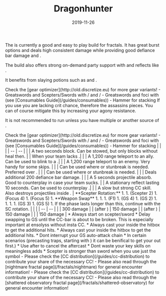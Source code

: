 ﻿---
title: 'Dragonhunter'
date: '2019-11-26'
rating: 'CM-Offmeta'
role: 'Damage'
profession: 'Guardian'
specialization: 'Dragonhunter'
benchmark:
  { large: { dps: 35340, by: 'Shetsa [SC]', youtube: 'ioA6ux3AC3Q' } }
skills: [30783, 30039, 9153, 9251]
boons: ['Retaliation', 'Aegis']
conditions: ['Vulnerability', 'Blind', 'Crippled']
code: '[&DQEQLyo6GzkmDyYPihItAUgBSAH+AP4AtRJxEgAAAAAAAAAAAAAAAAAAAAA=]'
---
<Tabs>

<Tab title="Build">

The <Specialization name="dragonhunter" text="Power Dragonhunter"/> is currently a good and easy to play build for fractals. It has great burst options and deals high consistent damage while providing good defiance bar damage and <Condition name="vulnerability"/>.

The build also offers strong on-demand party support with <Skill id="30039"/> and reflects like <Skill id="9251"/>.

It benefits from slaying potions such as <Item id="50082"/> and <Item name="Impact" type="Sigil"/>.

<Divider text="Equipment"/>
<Tabs>
<Tab title="150 AR">
Check the [gear optimizer](http://old.discretize.eu) for more gear variants!
<Grid>
<GridItem sm="4">
<Armor weight="Heavy" helmAffix="Berserker" helmRune="Scholar" shouldersAffix="Assassin" shouldersRune="Scholar" coatAffix="Assassin" coatRune="Scholar" glovesAffix="Assassin" glovesRune="Scholar" leggingsAffix="Berserker" leggingsRune="Scholar" bootsAffix="Assassin" bootsRune="Scholar"/>
</GridItem>

<GridItem sm="4">
<Weapons weapon1MainId="46762" weapon1MainSigil1Id="24615" weapon1MainSigil2Id="24868" weapon1MainType="Greatsword" weapon1MainAffix="Berserker" weapon1MainSigil1="Force" weapon1MainSigil2="Impact" weapon2MainId="46769" weapon2MainSigil1Id="24615" weapon2MainType="Scepter" weapon2MainAffix="Berserker" weapon2MainSigil1="Force" weapon2OffId="46761" weapon2OffSigilId="24868" weapon2OffType="Focus" weapon2OffAffix="Berserker" weapon2OffSigil="Impact"/>

<Card title="Alternative weapons">
- Greatswords and Scepters/Swords with <Item name="Night" type="Sigil" disableText/>/<Item name="impact" type="Sigil" disableText/> and <Item name="Serpent Slaying" type="Sigil" disableText/>/<Item name="Impact" type="Sigil" disableText/>
- Greatswords and foci with (see [Consumables Guide](/guides/consumables))
- Hammer for <Boon name="might"/> stacking
</Card>
</GridItem>

<GridItem sm="4">
<BackAndTrinkets backItemId="49390" backItemAffix="Berserker" accessory1Id="39233" accessory1Affix="Berserker" accessory2Id="39232" accessory2Affix="Berserker" amuletId="39273" amuletAffix="Berserker" ring1Id="75669" ring1Affix="Berserker" ring2Id="76024" ring2Affix="Berserker"/>

<Consumables foodId="41569" utilityId="77569" infusionId="37131"/>

<Card title="Notes">
If you use <Trait name="Perfectinscriptions"/> you are lacking crit chance, therefore the assassins pieces. You can of course mitigate this by increasing your agony resistance. 

It is not recommended to run <Trait name="Righthandstrength"/> unless you have multiple <Specialization name="guardian"/> or another source of <Boon name="Retaliation"/>.
</Card>
</GridItem>
</Grid>
</Tab>

<Tab title="203 AR">
Check the [gear optimizer](http://old.discretize.eu) for more gear variants!
<Grid>
<GridItem sm="4">
<Armor weight="Heavy" helmAffix="Berserker" helmRune="Scholar" shouldersAffix="Berserker" shouldersRune="Scholar" coatAffix="Berserker" coatRune="Scholar" glovesAffix="Berserker" glovesRune="Scholar" leggingsAffix="Berserker" leggingsRune="Scholar" bootsAffix="Berserker" bootsRune="Scholar"/>
</GridItem>

<GridItem sm="4">
<Weapons weapon1MainId="46762" weapon1MainSigil1Id="24615" weapon1MainSigil2Id="24868" weapon1MainType="Greatsword" weapon1MainAffix="Berserker" weapon1MainSigil1="Force" weapon1MainSigil2="Impact" weapon2MainId="46769" weapon2MainSigil1Id="24615" weapon2MainType="Scepter" weapon2MainAffix="Berserker" weapon2MainSigil1="Force" weapon2OffId="46761" weapon2OffSigilId="24868" weapon2OffType="Focus" weapon2OffAffix="Berserker" weapon2OffSigil="Impact"/>

<Card title="Alternative weapons">
- Greatswords and Scepters/Swords with <Item name="Night" type="Sigil" disableText/>/<Item name="impact" type="Sigil" disableText/> and <Item name="Serpent Slaying" type="Sigil" disableText/>/<Item name="Impact" type="Sigil" disableText/>
- Greatswords and foci with (see [Consumables Guide](/guides/consumables))
- Hammer for <Boon name="might"/> stacking
</Card>
</GridItem>

<GridItem sm="4">
<BackAndTrinkets backItemId="49390" backItemAffix="Berserker" accessory1Id="39233" accessory1Affix="Berserker" accessory2Id="39232" accessory2Affix="Berserker" amuletId="39273" amuletAffix="Berserker" ring1Id="75669" ring1Affix="Berserker" ring2Id="76024" ring2Affix="Berserker"/>

<Consumables foodId="41569" utilityId="77569" infusionId="37131"/>
</GridItem>
</Grid>
</Tab>
</Tabs>

<Divider text="Build"/>

<Grid>
<GridItem sm="7">
<Traits traits1Id="16" traits1="Radiance" traits1SelectedIds="574,565,579" traits2Id="42" traits2="Zeal" traits2SelectedIds="634,653,2017" traits3Id="27" traits3="Dragonhunter" traits3SelectedIds="1898,1835,1955"/>
</GridItem>

<GridItem sm="5">
<Skills healId="21664" utility1Id="30364" utility2Id="9168" utility3Id="9093" eliteId="30273"/>

<Card title="Situational">
| | |
| -- | -- |
| <Skill id="9102" size="big" disableText/> | A two seconds block. Can be stowed, but only blocks without heal then.
| <Skill id="29965" size="big" disableText/> | When your team lacks <Boon name="quickness"/>.|
| <Skill id="9246" size="big" disableText/> | A 1,200 range teleport to an ally. Can be used to blink to a <Skill id="9168"/>.|
| <Skill id="9247" size="big" disableText/> | A 1,200 range teleport to an enemy. Very handy for some skips. |
| <Skill name="Hallowed Ground" size="big" disableText/> | Can be used where <Boon name="stability"/> or stunbreak is needed. Preferred over <Skill id="9153"/>. |
| <Skill id="9153" size="big" disableText/> | Can be used where <Boon name="stability"/> or stunbreak is needed. |
| <Skill id="9125" size="big" disableText/> | Deals additional 200 defiance bar damage. |
| <Skill id="41571" size="big" disableText/> | A 5 seconds projectile absorb. Good to counterplay  <Instability name="We bleed fire"/> in case your team sucks.
| <Skill id="9251" size="big" disableText/> | A stationary reflect lasting 10 seconds. Can be used to counterplay <Instability name="We bleed fire"/>.|
| <Skill name="Sanctuary" size="big" disableText/> | A slow but strong CC skill. Also destroys projectiles inside <Instability name="We bleed fire"/>. |
</Card>
</GridItem>
</Grid>
</Tab>

<Tab title="Guide">
<Divider text="Details"/>

<Grid>
<GridItem sm="7">
<Card title="Rotation">
**Scepter Rotation:**
1. <Skill name="banesignet" profession="guardian"/>
1. <Skill name="Symbol of Punishment" profession="guardian"/> (Scepter 2)
1. <Skill name="Ray of Judgment" profession="guardian"/> (Focus 4)
1. <Skill name="Shield of Wrath" profession="guardian"/> (Focus 5)
1. **Weapon Swap**
1. <Skill name="Sword of Justice" profession="guardian"/>
1. <Skill name="Procession of Blades " profession="guardian"/> 
1. <Skill name="Spear of Justice" profession="guardian"/> (F1)
1. <Skill name="Symbol of Wrath " profession="guardian"/> (GS 4)
1. <Skill name="Whirling Wrath" profession="guardian"/> (GS 2)
1.  <Skill name="Sword of Justice" profession="guardian"/> 
1. <Skill name="Dragons Maw" profession="guardian"/>
1.  <Skill name="Sword of Justice" profession="guardian"/>
1.  <Skill name="Leap of Faith" profession="guardian"/> (GS 3)
1.  <Skill name="Binding Blade" profession="guardian"/> (GS 5)
1. If the phase lasts longer than this, continue with the SC rotation. 
</Card>
</GridItem>

<GridItem sm="5">
<Card title="CC skills">
| | |
| -- | -- |
| <Skill id="9093"/> | 300 damage |
| <Skill id="9226"/> (after <Skill id="9147"/>) | 150 damage |
| <Skill id="33134"/> (after <Skill id="29887"/>) | 150 damage |
| <Skill id="30273"/> | 150 damage |
</Card>
</GridItem>

<GridItem sm="7">
<Card title="Notes">
* Always start on scepter/sword
* Delay swapping to GS until the CC-bar is about to be broken. This is especially important at ensolyss without insta CC. 
* Always cast your <Skill name="whirlingwrath"/> inside the hitbox to get the additional hits. 
* Always cast your <Skill name="bindingblade"/> inside the hitbox to get the additional hits.
* Dont interrupt your GS auto-attack chain
* In certain scenarios (precasting traps, starting with <Skill name="onewolfpack"/>) it can be benifical to get your <Skill name="spearofjustice"/> out first.)
* Use <Skill id="9098"/> after <Skill id="9090"/> to cancel the aftercast
* Dont waste your key skills on meaningless adds
* Scepter is stronger than sword when you use just the symbol

</Card>
</GridItem>

</Grid>
</Tab>

<Tab title="99CM">
<Divider text="Nightmare"/>
- Please check the [CC distribution](/guides/cc-distribution) to contribute your share of the necessary CC!
- Please also read through the [nightmare fractal page](/fractals/nightmare) for general encounter information!
<Tabs>
<Tab title="Mama">

</Tab>
<Tab title="Siax">

</Tab>
<Tab title="Ensolyss">

</Tab>
</Tabs>
</Tab>
<Tab title="100CM">
<Divider text="Shattered Observatory"/>
- Please check the [CC distribution](/guides/cc-distribution) to contribute your share of the necessary CC!
- Please also read through the [shattered observatory fractal page](/fractals/shattered-observatory) for general encounter information!
<Tabs>
<Tab title="Skorvald">

</Tab>
<Tab title="Artsariiv">

</Tab>
<Tab title="Arkk">

</Tab>
</Tabs>
</Tab>

</Tabs>
